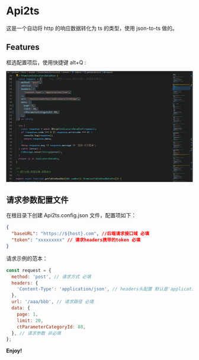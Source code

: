 # Api2ts

这是一个自动将 http 的响应数据转化为 ts 的类型，使用 json-to-ts 做的。

## Features

框选配置项后，使用快捷键 alt+Q :

![useExample](./images/use.gif)

## 请求参数配置文件

在根目录下创建 Api2ts.config.json 文件，配置项如下：

```json
{
  "baseURL": "https://${host}.com", //后端请求接口域 必填
  "token": "xxxxxxxxx" // 请求headers携带的token 必填
}
```

请求示例的范本：

```js
const request = {
  method: 'post', // 请求方式 必填
  headers: {
    'Content-Type': 'application/json', // headers头配置 默认是'application/json' 非必填
  },
  url: '/aaa/bbb', // 请求路径 必填
  data: {
    page: 1,
    limit: 20,
    ctParameterCategoryId: 88,
  }, // 请求参数 非必填
};
```

**Enjoy!**
